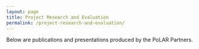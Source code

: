 ```yaml
---
layout: page
title: Project Research and Evaluation
permalink: /project-research-and-evaluation/
---
```


Below are publications and presentations produced by the PoLAR Partners.
